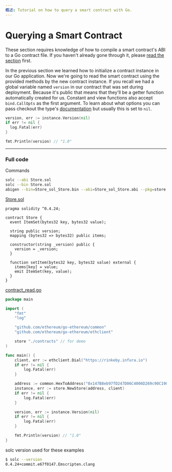 ```yaml
---
概述: Tutorial on how to query a smart contract with Go.
---
```


# Querying a Smart Contract

These section requires knowledge of how to compile a smart contract's ABI to a Go contract file. If you haven't already gone through it, please [read the section](../smart-contract-compile) first.

In the previous section we learned how to initialize a contract instance in our Go application. Now we're going to read the smart contract using the provided methods by the new contract instance. If you recall we had a global variable named `version` in our contract that was set during deployment. Because it's public that means that they'll be a getter function automatically created for us. Constant and view functions also accept `bind.CallOpts` as the first argument. To learn about what options you can pass checkout the type's [documentation](https://godoc.org/github.com/ethereum/go-ethereum/accounts/abi/bind#CallOpts) but usually this is set to `nil`.

```go
version, err := instance.Version(nil)
if err != nil {
  log.Fatal(err)
}

fmt.Println(version) // "1.0"
```

---

### Full code

Commands

```bash
solc --abi Store.sol
solc --bin Store.sol
abigen --bin=Store_sol_Store.bin --abi=Store_sol_Store.abi --pkg=store --out=Store.go
```

[Store.sol](https://github.com/miguelmota/ethereum-development-with-go-book/blob/master/code/contracts/Store.sol)

```solidity
pragma solidity ^0.4.24;

contract Store {
  event ItemSet(bytes32 key, bytes32 value);

  string public version;
  mapping (bytes32 => bytes32) public items;

  constructor(string _version) public {
    version = _version;
  }

  function setItem(bytes32 key, bytes32 value) external {
    items[key] = value;
    emit ItemSet(key, value);
  }
}
```

[contract_read.go](https://github.com/miguelmota/ethereum-development-with-go-book/blob/master/code/contract_read.go)

```go
package main

import (
	"fmt"
	"log"

	"github.com/ethereum/go-ethereum/common"
	"github.com/ethereum/go-ethereum/ethclient"

	store "./contracts" // for demo
)

func main() {
	client, err := ethclient.Dial("https://rinkeby.infura.io")
	if err != nil {
		log.Fatal(err)
	}

	address := common.HexToAddress("0x147B8eb97fD247D06C4006D269c90C1908Fb5D54")
	instance, err := store.NewStore(address, client)
	if err != nil {
		log.Fatal(err)
	}

	version, err := instance.Version(nil)
	if err != nil {
		log.Fatal(err)
	}

	fmt.Println(version) // "1.0"
}
```

solc version used for these examples

```bash
$ solc --version
0.4.24+commit.e67f0147.Emscripten.clang
```
